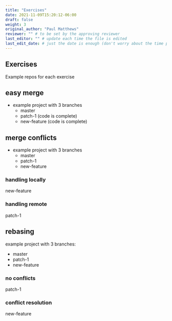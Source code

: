 ```yaml
---
title: "Exercises"
date: 2021-11-09T15:20:12-06:00
draft: false
weight: 3
original_author: "Paul Matthews" 
reviewer: "" # to be set by the approving reviewer
last_editor: "" # update each time the file is edited
last_edit_date: # just the date is enough (don't worry about the time portion)
---
```


## Exercises

Example repos for each exercise


## easy merge

- example project with 3 branches
  - master
  - patch-1 (code is complete)
  - new-feature (code is complete)

## merge conflicts

- example project with 3 branches
  - master
  - patch-1
  - new-feature

### handling locally

new-feature

### handling remote

patch-1

## rebasing

example project with 3 branches:
  - master
  - patch-1
  - new-feature

### no conflicts

patch-1

### conflict resolution

new-feature